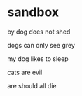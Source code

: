 # sandbox

by dog does not shed

dogs can only see grey

my dog likes to sleep

cats are evil

are should all die